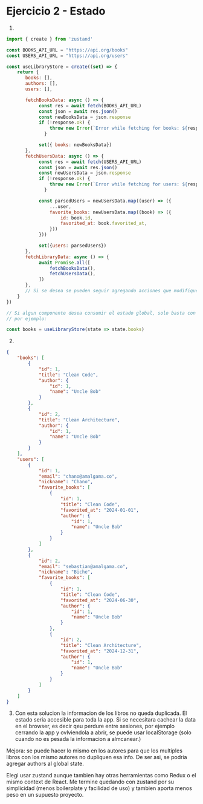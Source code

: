 # Ejercicio 2 - Estado

1.

```javascript
import { create } from 'zustand'

const BOOKS_API_URL = "https://api.org/books"
const USERS_API_URL = "https://api.org/users"

const useLibraryStore = create((set) => {
    return {
       books: [],
       authors: [],
       users: [],

	   fetchBooksData: async () => {
			const res = await fetch(BOOKS_API_URL)
			const json = await res.json()
			const newBooksData = json.response
			if (!response.ok) {
				throw new Error(`Error while fetching for books: ${response.status}`);
			  }

			set({ books: newBooksData})
	   },
	   fetchUsersData: async () => {
			const res = await fetch(USERS_API_URL)
			const json = await res.json()
			const newUsersData = json.response
			if (!response.ok) {
				throw new Error(`Error while fetching for users: ${response.status}`);
			  }

			const parsedUsers = newUsersData.map((user) => ({
				...user,
				favorite_books: newUsersData.map((book) => ({
					id: book.id,
					favorited_at: book.favorited_at,
				}))
			}))

			set({users: parsedUsers})
	   },
       fetchLibraryData: async () => {
			await Promise.all([
				fetchBooksData(),
				fetchUsersData(),
			])
       },
	   // Si se desea se pueden seguir agregando acciones que modifiquen el estado global.
    }
})

// Si algun componente desea consumir el estado global, solo basta con llamar al hook.
// por ejemplo:

const books = useLibraryStore(state => state.books)
```

2.

```json
{
	"books": [
		{
			"id": 1,
			"title": "Clean Code",
			"author": {
				"id": 1,
				"name": "Uncle Bob"
			}
		},
		{
			"id": 2,
			"title": "Clean Architecture",
			"author": {
				"id": 1,
				"name": "Uncle Bob"
			}
		}
	],
	"users": [
		{
			"id": 1,
			"email": "chano@amalgama.co",
			"nickname": "Chano",
			"favorite_books": [
				{
					"id": 1,
					"title": "Clean Code",
					"favorited_at": "2024-01-01",
					"author": {
						"id": 1,
						"name": "Uncle Bob"
					}
				}
			]
		},
		{
			"id": 2,
			"email": "sebastian@amalgama.co",
			"nickname": "Biche",
			"favorite_books": [
				{
					"id": 1,
					"title": "Clean Code",
					"favorited_at": "2024-06-30",
					"author": {
						"id": 1,
						"name": "Uncle Bob"
					}
				},
				{
					"id": 2,
					"title": "Clean Architecture",
					"favorited_at": "2024-12-31",
					"author": {
						"id": 1,
						"name": "Uncle Bob"
					}
				}
			]
		}
	]
}
```

3. Con esta solucion la informacion de los libros no queda duplicada. El estado seria accesible para toda la app. Si se necesitara cachear la data en el browser, es decir qeu perdure entre sesiones, por ejemplo cerrando la app y ovlviendola a abrir, se puede usar localStorage (solo cuando no es pesada la informacion a almcanear.)

Mejora: se puede hacer lo mismo en los autores para que los multiples libros con los mismo autores no dupliquen esa info. De ser asi, se podria agregar authors al global state.

Elegi usar zustand aunque tambien hay otras herramientas como Redux o el mismo context de React. Me termine quedando con zustand por su simplicidad (menos boilerplate y facilidad de uso) y tambien aporta menos peso en un supuesto proyecto.
